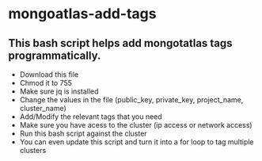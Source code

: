 # mongoatlas-add-tags

## This bash script helps add mongotatlas tags programmatically. 

- Download this file
- Chmod it to 755
- Make sure jq is installed
- Change the values in the file (public_key, private_key, project_name, cluster_name)
- Add/Modify the relevant tags that you need
- Make sure you have acess to the cluster (ip access or network access)
- Run this bash script against the cluster
- You can even update this script and turn it into a for loop to tag multiple clusters
